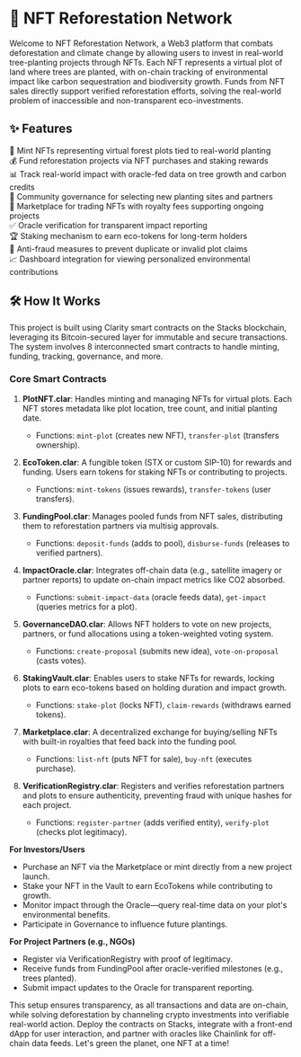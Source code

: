 # 🌳 NFT Reforestation Network

Welcome to NFT Reforestation Network, a Web3 platform that combats deforestation and climate change by allowing users to invest in real-world tree-planting projects through NFTs. Each NFT represents a virtual plot of land where trees are planted, with on-chain tracking of environmental impact like carbon sequestration and biodiversity growth. Funds from NFT sales directly support verified reforestation efforts, solving the real-world problem of inaccessible and non-transparent eco-investments.

## ✨ Features

🌱 Mint NFTs representing virtual forest plots tied to real-world planting  
💰 Fund reforestation projects via NFT purchases and staking rewards  
📊 Track real-world impact with oracle-fed data on tree growth and carbon credits  
🤝 Community governance for selecting new planting sites and partners  
🔄 Marketplace for trading NFTs with royalty fees supporting ongoing projects  
✅ Oracle verification for transparent impact reporting  
🏆 Staking mechanism to earn eco-tokens for long-term holders  
🚫 Anti-fraud measures to prevent duplicate or invalid plot claims  
📈 Dashboard integration for viewing personalized environmental contributions  

## 🛠 How It Works

This project is built using Clarity smart contracts on the Stacks blockchain, leveraging its Bitcoin-secured layer for immutable and secure transactions. The system involves 8 interconnected smart contracts to handle minting, funding, tracking, governance, and more.

### Core Smart Contracts

1. **PlotNFT.clar**: Handles minting and managing NFTs for virtual plots. Each NFT stores metadata like plot location, tree count, and initial planting date.  
   - Functions: `mint-plot` (creates new NFT), `transfer-plot` (transfers ownership).  

2. **EcoToken.clar**: A fungible token (STX or custom SIP-10) for rewards and funding. Users earn tokens for staking NFTs or contributing to projects.  
   - Functions: `mint-tokens` (issues rewards), `transfer-tokens` (user transfers).  

3. **FundingPool.clar**: Manages pooled funds from NFT sales, distributing them to reforestation partners via multisig approvals.  
   - Functions: `deposit-funds` (adds to pool), `disburse-funds` (releases to verified partners).  

4. **ImpactOracle.clar**: Integrates off-chain data (e.g., satellite imagery or partner reports) to update on-chain impact metrics like CO2 absorbed.  
   - Functions: `submit-impact-data` (oracle feeds data), `get-impact` (queries metrics for a plot).  

5. **GovernanceDAO.clar**: Allows NFT holders to vote on new projects, partners, or fund allocations using a token-weighted voting system.  
   - Functions: `create-proposal` (submits new idea), `vote-on-proposal` (casts votes).  

6. **StakingVault.clar**: Enables users to stake NFTs for rewards, locking plots to earn eco-tokens based on holding duration and impact growth.  
   - Functions: `stake-plot` (locks NFT), `claim-rewards` (withdraws earned tokens).  

7. **Marketplace.clar**: A decentralized exchange for buying/selling NFTs with built-in royalties that feed back into the funding pool.  
   - Functions: `list-nft` (puts NFT for sale), `buy-nft` (executes purchase).  

8. **VerificationRegistry.clar**: Registers and verifies reforestation partners and plots to ensure authenticity, preventing fraud with unique hashes for each project.  
   - Functions: `register-partner` (adds verified entity), `verify-plot` (checks plot legitimacy).  

**For Investors/Users**  
- Purchase an NFT via the Marketplace or mint directly from a new project launch.  
- Stake your NFT in the Vault to earn EcoTokens while contributing to growth.  
- Monitor impact through the Oracle—query real-time data on your plot's environmental benefits.  
- Participate in Governance to influence future plantings.  

**For Project Partners (e.g., NGOs)**  
- Register via VerificationRegistry with proof of legitimacy.  
- Receive funds from FundingPool after oracle-verified milestones (e.g., trees planted).  
- Submit impact updates to the Oracle for transparent reporting.  

This setup ensures transparency, as all transactions and data are on-chain, while solving deforestation by channeling crypto investments into verifiable real-world action. Deploy the contracts on Stacks, integrate with a front-end dApp for user interaction, and partner with oracles like Chainlink for off-chain data feeds. Let's green the planet, one NFT at a time!